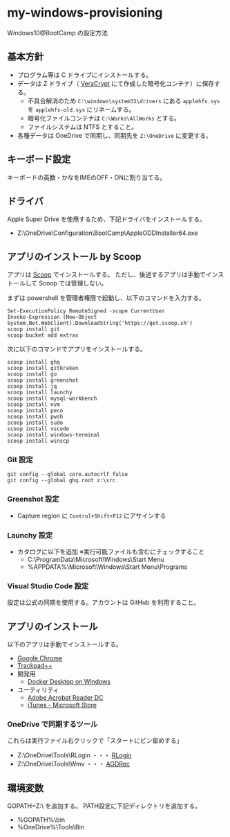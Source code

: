 # my-windows-provisioning
Windows10@BootCamp の設定方法


## 基本方針
* プログラム等は C ドライブにインストールする。
* データは Z ドライブ（ [VeraCrypt](https://www.veracrypt.fr/en/Downloads.html) にて作成した暗号化コンテナ）に保存する。
  * 不具合解消のため ```C:\windows\system32\drivers``` にある ```applehfs.sys``` を ```applehfs-old.sys``` にリネームする。
  * 暗号化ファイルコンテナは `C:\Works\AllWorks` とする。
  * ファイルシステムは NTFS とすること。
* 各種データは OneDrive で同期し、同期先を `Z:\OneDrive` に変更する。


## キーボード設定
キーボードの英数・かなをIMEのOFF・ONに割り当てる。


## ドライバ
Apple Super Drive を使用するため、下記ドライバをインストールする。
- Z:\OneDrive\Configuration\BootCamp\AppleODDInstaller64.exe


## アプリのインストール by Scoop
アプリは [Scoop](https://scoop.sh/) でインストールする。
ただし、後述するアプリは手動でインストールして Scoop では管理しない。

まずは powershell を管理者権限で起動し、以下のコマンドを入力する。

```
Set-ExecutionPolicy RemoteSigned -scope CurrentUser
Invoke-Expression (New-Object System.Net.WebClient).DownloadString('https://get.scoop.sh')
scoop install git
scoop bucket add extras
```

次に以下のコマンドでアプリをインストールする。

```
scoop install ghq
scoop install gitkraken
scoop install go
scoop install greenshot
scoop install jq
scoop install launchy
scoop install mysql-workbench
scoop install nvm
scoop install peco
scoop install pwsh
scoop install sudo
scoop install vscode
scoop install windows-terminal
scoop install winscp
```

### Git 設定
```
git config --global core.autocrlf false
git config --global ghq.root z:\src
```

### Greenshot 設定
* Capture region に ```Control+Shift+F12``` にアサインする

### Launchy 設定
* カタログに以下を追加 ※実行可能ファイルも含むにチェックすること
  * C:\ProgramData\Microsoft\Windows\Start Menu
  * %APPDATA%\Microsoft\Windows\Start Menu\Programs

### Visual Studio Code 設定
設定は公式の同期を使用する。アカウントは GitHub を利用すること。


## アプリのインストール
以下のアプリは手動でインストールする。

  - [Google Chrome](https://www.google.co.jp/chrome/browser/desktop/)
  - [Trackpad++](http://trackpad.forbootcamp.org/#download)
- 開発用
  - [Docker Desktop on Windows](https://docs.docker.com/docker-for-windows/install/)
- ユーティリティ
  - [Adobe Acrobat Reader DC](https://get.adobe.com/jp/reader/)
  - [iTunes - Microsoft Store](https://www.microsoft.com/ja-jp/p/itunes/9pb2mz1zmb1s?cid=appledotcom&rtc=1&activetab=pivot:overviewtab)


### OneDrive で同期するツール
これらは実行ファイル右クリックで「スタートにピン留めする」
- Z:\OneDrive\Tools\RLogin ・・・ [RLogin](http://nanno.dip.jp/softlib/man/rlogin/)
- Z:\OneDrive\Tools\Wmv ・・・ [AGDRec](http://t-ishii.la.coocan.jp/download/AGDRec.html)


## 環境変数
GOPATH=Z:\ を追加する。
PATH設定に下記ディレクトリを追加する。
- %GOPATH%\bin
- %OneDrive%\Tools\Bin


